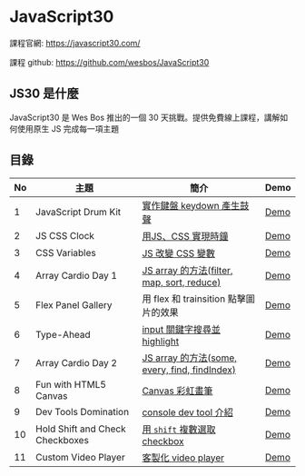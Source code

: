 # JavaScript30

課程官網: <https://javascript30.com/>

課程 github: <https://github.com/wesbos/JavaScript30>

## JS30 是什麼

JavaScript30 是 Wes Bos 推出的一個 30 天挑戰。提供免費線上課程，講解如何使用原生 JS 完成每一項主題

## 目錄

No |主題| 簡介 | Demo
--- | ---| --- | ---
1 | JavaScript Drum Kit | [實作鍵盤 keydown 產生鼓聲](https://github.com/npcenthusiasm/JS30/tree/master/01-JavaScript-Drum-Kit) |  [Demo](https://npcenthusiasm.github.io/JS30/01-JavaScript-Drum-Kit/)
2| JS CSS Clock | [用JS、CSS 實現時鐘](https://github.com/npcenthusiasm/JS30/tree/master/02-JS-CSS-Clock) | [Demo](https://npcenthusiasm.github.io/JS30/02-JS-CSS-Clock/)
3| CSS Variables | [JS 改變 CSS 變數](https://github.com/npcenthusiasm/JS30/tree/master/03-CSS-Variables) | [Demo](https://npcenthusiasm.github.io/JS30/03-CSS-Variables/)
4 | Array Cardio Day 1 | [JS array 的方法(filter, map, sort, reduce)](https://github.com/npcenthusiasm/JS30/tree/master/04-Array-Cardio-Day1) | [Demo](https://npcenthusiasm.github.io/JS30/04-Array-Cardio-Day1/)
5 | Flex Panel Gallery | 用 flex 和 trainsition 點擊圖片的效果  | [Demo](https://npcenthusiasm.github.io/JS30/05-Flex-Panel-Gallery/)
6 | Type-Ahead | [input 關鍵字搜尋並 highlight](https://github.com/npcenthusiasm/JS30/tree/master/06-Type-Ahead) | [Demo](https://npcenthusiasm.github.io/JS30/06-Type-Ahead/)
7 | Array Cardio Day 2 | [JS array 的方法(some, every, find, findIndex)](https://github.com/npcenthusiasm/JS30/tree/master/07-Array-Cardio-Day2) | [Demo](https://npcenthusiasm.github.io/JS30/07-Array-Cardio-Day2/)
8 | Fun with HTML5 Canvas | [Canvas 彩虹畫筆](https://github.com/npcenthusiasm/JS30/tree/master/08-Fun-with-HTML5-Canvas) | [Demo](https://npcenthusiasm.github.io/JS30/08-Fun-with-HTML5-Canvas/)
9 | Dev Tools Domination | [console dev tool 介紹](https://github.com/npcenthusiasm/JS30/tree/master/09-Dev-Tools-Domination) | [Demo](https://npcenthusiasm.github.io/JS30/09-Dev-Tools-Domination/)
10 | Hold Shift and Check Checkboxes| [用 `shift` 複數選取 checkbox](https://github.com/npcenthusiasm/JS30/tree/master/10-Hold-Shift-and-Check-Checkboxes) | [Demo](https://npcenthusiasm.github.io/JS30/10-Hold-Shift-and-Check-Checkboxes/)
11 | Custom Video Player| [客製化 video player](https://github.com/npcenthusiasm/JS30/tree/master/11-Custom-Video-Player) | [Demo](https://npcenthusiasm.github.io/JS30/11-Custom-Video-Player/)
